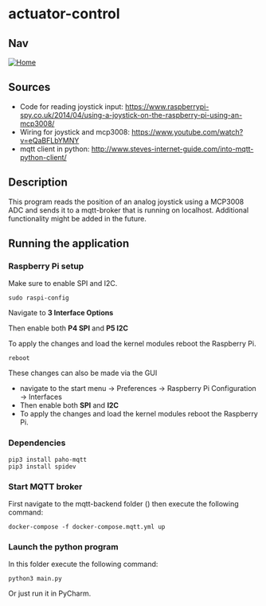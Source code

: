 # actuator-control
## Nav
[![Home](../../images/home.ico)](https://github.com/htl-leonding-project/rocketman/blob/master/README.md)
## Sources
* Code for reading joystick input: https://www.raspberrypi-spy.co.uk/2014/04/using-a-joystick-on-the-raspberry-pi-using-an-mcp3008/
* Wiring for joystick and mcp3008: https://www.youtube.com/watch?v=eQaBFLbYMNY
* mqtt client in python: http://www.steves-internet-guide.com/into-mqtt-python-client/

## Description
This program reads the position of an analog joystick using a MCP3008 ADC and sends it to a mqtt-broker that is running on localhost. Additional functionality might be added in the future.

## Running the application
### Raspberry Pi setup
Make sure to enable SPI and I2C.
```shell
sudo raspi-config
```
Navigate to **3 Interface Options**

Then enable both **P4 SPI** and **P5 I2C**

To apply the changes and load the kernel modules reboot the Raspberry Pi.
```shell
reboot
```

These changes can also be made via the GUI 
* navigate to the start menu -> Preferences -> Raspberry Pi Configuration -> Interfaces
* Then enable both **SPI** and **I2C**
* To apply the changes and load the kernel modules reboot the Raspberry Pi.

### Dependencies
```shell
pip3 install paho-mqtt
pip3 install spidev
```

### Start MQTT broker
First navigate to the mqtt-backend folder () then execute the following command:
```shell
docker-compose -f docker-compose.mqtt.yml up
```

### Launch the python program
In this folder execute the following command:
```shell
python3 main.py
```
Or just run it in PyCharm.